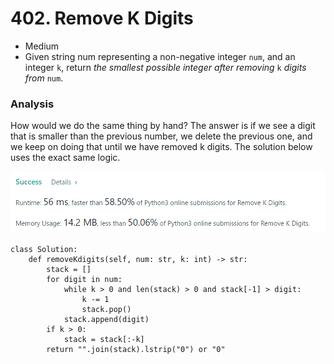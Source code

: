 # 402. Remove K Digits

* Medium
* Given string num representing a non-negative integer `num`, and an integer `k`, return _the smallest possible integer after removing_ `k` _digits from_ `num`.

### Analysis&#x20;

How would we do the same thing by hand? The answer is if we see a digit that is smaller than the previous number, we delete the previous one, and we keep on doing that until we have removed k digits. The solution below uses the exact same logic. &#x20;

![](<../../.gitbook/assets/image (28).png>)

```
class Solution:
    def removeKdigits(self, num: str, k: int) -> str:    
        stack = []
        for digit in num:
            while k > 0 and len(stack) > 0 and stack[-1] > digit:
                k -= 1
                stack.pop()  
            stack.append(digit)
        if k > 0:
            stack = stack[:-k]     
        return "".join(stack).lstrip("0") or "0"
```
